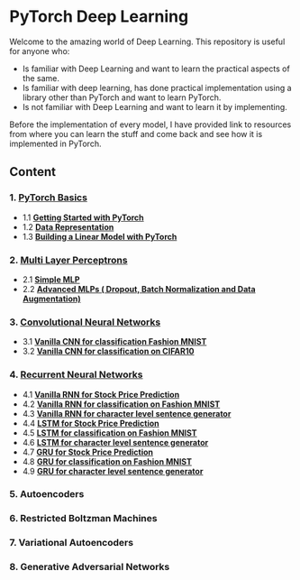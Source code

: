# PyTorch Deep Learning

Welcome to the amazing world of Deep Learning. This repository is useful for anyone who:

  * Is familiar with Deep Learning and want to learn the practical aspects of the same.
  * Is familiar with deep learning, has done practical implementation using a library other than PyTorch and want to learn PyTorch.
  * Is not familiar with Deep Learning and want to learn it by implementing.

Before the implementation of every model, I have provided link to resources from where you can learn the stuff and come back and see how it is implemented in PyTorch.

## Content

### 1. [PyTorch Basics](https://github.com/HaroonAnsari/PyTorch-Deep-Learning/tree/master/1.%20Pytorch%20Basics)
  * 1.1  [**Getting Started with PyTorch**](https://github.com/HaroonAnsari/PyTorch-Deep-Learning/blob/master/1.%20Pytorch%20Basics/1.%20Getting_Started_with_Pytorch.ipynb)
  * 1.2  [**Data Representation**](https://github.com/HaroonAnsari/PyTorch-Deep-Learning/blob/master/1.%20Pytorch%20Basics/2.%20Data_Representation.ipynb)
  * 1.3  [**Building a Linear Model with PyTorch**](https://github.com/HaroonAnsari/PyTorch-Deep-Learning/blob/master/1.%20Pytorch%20Basics/3.%20Building_a_Linear_Model_with_Pytorch.ipynb)
### 2. [Multi Layer Perceptrons](https://github.com/HaroonAnsari/PyTorch-Deep-Learning/tree/master/2.%20Multi%20Layer%20Perceptrons)
  * 2.1 [**Simple MLP**](https://github.com/HaroonAnsari/PyTorch-Deep-Learning/blob/master/2.%20Multi%20Layer%20Perceptrons/1.%20Simple_MLP.ipynb)
  * 2.2 [**Advanced MLPs ( Dropout, Batch Normalization and Data Augmentation)**](https://github.com/HaroonAnsari/PyTorch-Deep-Learning/blob/master/2.%20Multi%20Layer%20Perceptrons/2.%20Advanced_MLPs.ipynb)
### 3. [Convolutional Neural Networks](https://github.com/HaroonAnsari/PyTorch-Deep-Learning/tree/master/3.%20Convolutional%20Neural%20Networks)
  * 3.1 [**Vanilla CNN for classification Fashion MNIST**](https://github.com/HaroonAnsari/PyTorch-Deep-Learning/blob/master/3.%20Convolutional%20Neural%20Networks/Vanilla_CNN_FMNIST.ipynb)
  * 3.2 [**Vanilla CNN for classification on CIFAR10**](https://github.com/HaroonAnsari/PyTorch-Deep-Learning/blob/master/3.%20Convolutional%20Neural%20Networks/Vanilla_CNN_CIFAR10.ipynb)
### 4. [Recurrent Neural Networks](https://github.com/HaroonAnsari/PyTorch-Deep-Learning/tree/master/4.%20Recurrent%20Neural%20Networks)
  * 4.1 [**Vanilla RNN for Stock Price Prediction**](https://github.com/HaroonAnsari/PyTorch-Deep-Learning/blob/master/4.%20Recurrent%20Neural%20Networks/1.%20Vanilla_RNN_stock_prediction.ipynb)
  * 4.2 [**Vanilla RNN for classification on Fashion MNIST**](https://github.com/HaroonAnsari/PyTorch-Deep-Learning/blob/master/4.%20Recurrent%20Neural%20Networks/2.%20Vanilla_RNN_classification_FMNIST.ipynb)
  * 4.3 [**Vanilla RNN for character level sentence generator**](https://github.com/HaroonAnsari/PyTorch-Deep-Learning/blob/master/4.%20Recurrent%20Neural%20Networks/3.%20Vanilla_RNN_char.ipynb)
  * 4.4 [**LSTM for Stock Price Prediction**](https://github.com/HaroonAnsari/PyTorch-Deep-Learning/blob/master/4.%20Recurrent%20Neural%20Networks/4.%20LSTM_stock_prediction.ipynb)
  * 4.5 [**LSTM for classification on Fashion MNIST**](https://github.com/HaroonAnsari/PyTorch-Deep-Learning/blob/master/4.%20Recurrent%20Neural%20Networks/5.%20LSTM_classification_FMNIST.ipynb)
  * 4.6 [**LSTM for character level sentence generator**](https://github.com/HaroonAnsari/PyTorch-Deep-Learning/blob/master/4.%20Recurrent%20Neural%20Networks/6.%20LSTM_char.ipynb)
  * 4.7 [**GRU for Stock Price Prediction**](https://github.com/HaroonAnsari/PyTorch-Deep-Learning/blob/master/4.%20Recurrent%20Neural%20Networks/7.%20GRU_stock_prediction.ipynb)
  * 4.8 [**GRU for classification on Fashion MNIST**](https://github.com/HaroonAnsari/PyTorch-Deep-Learning/blob/master/4.%20Recurrent%20Neural%20Networks/8.%20GRU_classification_FMNIST.ipynb)
  * 4.9 [**GRU for character level sentence generator**](https://github.com/HaroonAnsari/PyTorch-Deep-Learning/blob/master/4.%20Recurrent%20Neural%20Networks/9.%20GRU_char.ipynb)
### 5. Autoencoders
### 6. Restricted  Boltzman Machines
### 7. Variational Autoencoders
### 8. Generative Adversarial Networks
